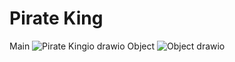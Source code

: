 # Pirate King




Main
![Pirate Kingio drawio](https://user-images.githubusercontent.com/91870430/208327683-78411eaf-9865-4de3-87fe-7c77534b06d3.png)
Object
![Object drawio](https://user-images.githubusercontent.com/91870430/208334299-1c1e9afa-3ce4-438e-aac1-be0d70865264.png)
